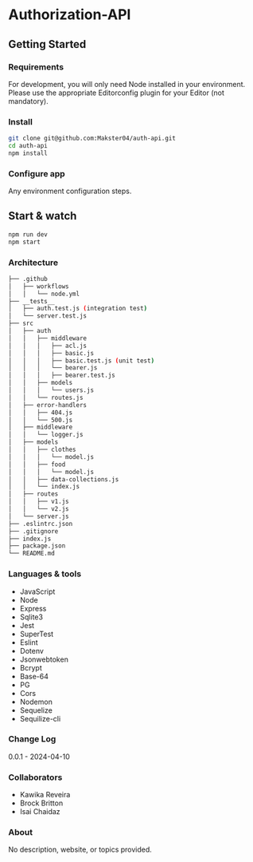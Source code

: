 # Authorization-API

## Getting Started

### Requirements
For development, you will only need Node installed in your environment. Please use the appropriate Editorconfig plugin for your Editor (not mandatory).

### Install
```bash
git clone git@github.com:Makster04/auth-api.git
cd auth-api
npm install
```

### Configure app
Any environment configuration steps.

## Start & watch
```bash
npm run dev
npm start
```

### Architecture
```bash
├── .github
│   ├── workflows
│   │   └── node.yml
├── __tests__
│   ├── auth.test.js (integration test)
│   └── server.test.js
├── src
│   ├── auth
│   │   ├── middleware
│   │   │   ├── acl.js
│   │   │   ├── basic.js
│   │   │   ├── basic.test.js (unit test)
│   │   │   └── bearer.js
│   │   │   ├── bearer.test.js
│   │   ├── models
│   │   │   └── users.js
│   │   └── routes.js
│   ├── error-handlers
│   │   ├── 404.js
│   │   └── 500.js
│   ├── middleware
│   │   └── logger.js
│   ├── models
│   │   ├── clothes
│   │   │   └── model.js
│   │   ├── food
│   │   │   └── model.js
│   │   ├── data-collections.js
│   │   └── index.js
│   ├── routes
│   │   ├── v1.js
│   │   └── v2.js
│   └── server.js
├── .eslintrc.json
├── .gitignore
├── index.js
├── package.json
└── README.md
```
### Languages & tools
* JavaScript
* Node
* Express
* Sqlite3
* Jest
* SuperTest
* Eslint
* Dotenv
* Jsonwebtoken
* Bcrypt
* Base-64
* PG
* Cors
* Nodemon
* Sequelize
* Sequilize-cli

### Change Log
0.0.1 - 2024-04-10

### Collaborators
* Kawika Reveira
* Brock Britton
* Isai Chaidaz

### About
No description, website, or topics provided.
